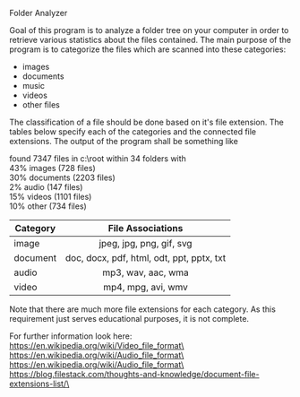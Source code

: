 Folder Analyzer

Goal of this program is to analyze a folder tree on your computer in order to retrieve various statistics about the files contained. The main purpose of the program is to categorize the files which are scanned into these categories:
- images
- documents
- music
- videos
- other files

The classification of a file should be done based on it's file extension. The tables below specify each of the categories and the connected file extensions. The output of the program shall be something like

found 7347 files in c:\root within 34 folders with  
43% images (728 files)  
30% documents (2203 files)  
2% audio (147 files)  
15% videos (1101 files)  
10% other (734 files)  

| Category   | File Associations    |
| ------------- |:-------------:|
| image      | jpeg, jpg, png, gif, svg |
| document      | doc, docx, pdf, html, odt, ppt, pptx, txt      |
| audio | mp3, wav, aac, wma    |
| video | mp4, mpg, avi, wmv    |

Note that there are much more file extensions for each category. As this requirement just serves educational purposes, it is not complete. 

For further information look here:\
https://en.wikipedia.org/wiki/Video_file_format\
https://en.wikipedia.org/wiki/Audio_file_format\
https://en.wikipedia.org/wiki/Audio_file_format\  
https://blog.filestack.com/thoughts-and-knowledge/document-file-extensions-list/\


